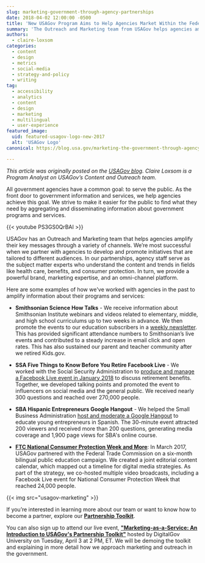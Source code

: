 ```yaml
---
slug: marketing-government-through-agency-partnerships
date: 2018-04-02 12:00:00 -0500
title: 'New USAGov Program Aims to Help Agencies Market Within the Federal Government'
summary: 'The Outreach and Marketing team from USAGov helps agencies amplify their key messages through a variety of channels.'
authors:
  - claire-loxsom
categories:
  - content
  - design
  - metrics
  - social-media
  - strategy-and-policy
  - writing
tag:
  - accessibility
  - analytics
  - content
  - design
  - marketing
  - multilingual
  - user-experience
featured_image:
  uid: featured-usagov-logo-new-2017
  alt: 'USAGov Logo'
canonical: https://blog.usa.gov/marketing-the-government-through-agency-partnerships

---
```


_This article was originally posted on the [USAGov blog](https://blog.usa.gov/marketing-the-government-through-agency-partnerships). Claire Loxsom is a Program Analyst on USAGov’s Content and Outreach team._

All government agencies have a common goal: to serve the public. As the front door to government information and services, we help agencies achieve this goal. We strive to make it easier for the public to find what they need by aggregating and disseminating information about government programs and services.

{{< youtube PS3GS0QrBAI >}}

USAGov has an Outreach and Marketing team that helps agencies amplify their key messages through a variety of channels. We’re most successful when we partner with agencies to develop and promote initiatives that are tailored to different audiences. In our partnerships, agency staff serve as the subject matter experts who understand the content and trends in fields like health care, benefits, and consumer protection. In turn, we provide a powerful brand, marketing expertise, and an omni-channel platform.

Here are some examples of how we've worked with agencies in the past to amplify information about their programs and services:

- **Smithsonian Science How Talks** - We receive information about Smithsonian Institute webinars and videos related to elementary, middle, and high school curriculums up to two weeks in advance. We then promote the events to our education subscribers in a [weekly newsletter](https://connect.usa.gov/smithsonian-fossils-winter-parks-ambassador-fellowship). This has provided significant attendance numbers to Smithsonian’s live events and contributed to a steady increase in email click and open rates. This has also sustained our parent and teacher community after we retired Kids.gov.

- **SSA Five Things to Know Before You Retire Facebook Live** - We worked with the Social Security Administration to [produce and manage a Facebook Live event in January 2018](https://www.facebook.com/USAgov/videos/10155763418528580/) to discuss retirement benefits. Together, we developed talking points and promoted the event to influencers on social media and the general public. We received nearly 300 questions and reached over 270,000 people.

- **SBA Hispanic Entrepreneurs Google Hangout** - We helped the Small Business Administration [host and moderate a Google Hangout](https://www.youtube.com/watch?v=SRYwxqE6Omg&w=600) to educate young entrepreneurs in Spanish. The 30-minute event attracted 200 viewers and received more than 200 questions, generating media coverage and 1,900 page views for SBA's online course.

- **[FTC National Consumer Protection Week and More](https://www.facebook.com/USAgov/videos/10154721182428580/)**: In March 2017, USAGov partnered with the Federal Trade Commission on a six-month bilingual public education campaign. We created a joint editorial content calendar, which mapped out a timeline for digital media strategies. As part of the strategy, we co-hosted multiple video broadcasts, including a Facebook Live event for National Consumer Protection Week that reached 24,000 people.

{{< img src="usagov-marketing" >}}

If you’re interested in learning more about our team or want to know how to become a partner, explore our [**Partnership Toolkit**](http://www.usa.gov/partnerships).

You can also sign up to attend our live event, [**"Marketing-as-a-Service: An Introduction to USAGov's Partnership Toolkit"**](https://www.digitalgov.gov/event/2018/04/03/marketingasaservice-an-introduction-usagovs-partnership-toolkit/) hosted by DigitalGov University on Tuesday, April 3 at 2 PM, ET. We will be demoing the toolkit and explaining in more detail how we approach marketing and outreach in the government.
